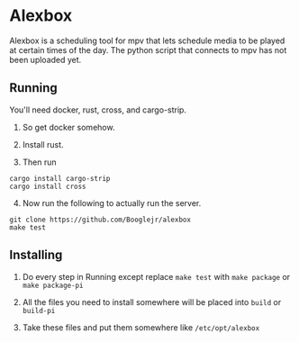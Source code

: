 # Alexbox
Alexbox is a scheduling tool for mpv that lets schedule media to be played at certain times of the day.
The python script that connects to mpv has not been uploaded yet.

## Running

You'll need docker, rust, cross, and cargo-strip.

1. So get docker somehow.

2. Install rust.

3. Then run
```
cargo install cargo-strip
cargo install cross
```

4. Now run the following to actually run the server.
```
git clone https://github.com/Booglejr/alexbox
make test
```

## Installing
1. Do every step in Running except replace `make test` with `make package` or `make package-pi`

2. All the files you need to install somewhere will be placed into `build` or `build-pi`

3. Take these files and put them somewhere like `/etc/opt/alexbox`
